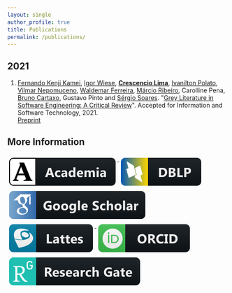 ```yaml
---
layout: single
author_profile: true
title: Publications
permalink: /publications/
---
```


<!--
---
layout: archive
title: "Publications"
permalink: /publications/
author_profile: true
---

{% if author.googlescholar %}
  You can also find my articles on <u><a href="{{author.googlescholar}}">my Google Scholar profile</a>.</u>
{% endif %}

{% include base_path %}

{% for post in site.publications reversed %}
  {% include archive-single.html %}
{% endfor %}
-->


## 2021

1. [Fernando Kenji Kamei](http://www.researchgate.net/profile/Fernando_Kamei), [Igor Wiese](http://igorwiese.com/), [**Crescencio Lima**](https://scholar.google.com/citations?user=0DzUe-YAAAAJ&hl=en), [Ivanilton Polato](https://scholar.google.com/citations?user=fQTkB9cAAAAJ), [Vilmar Nepomuceno](https://www.linkedin.com/in/vilmarnepomuceno), [Waldemar Ferreira](https://scholar.google.com.br/citations?user=I2qS5E8AAAAJ&hl=pt-BR), [Márcio Ribeiro](https://sites.google.com/a/ic.ufal.br/marcio/), Carolline Pena, [Bruno Cartaxo](http://brunocartaxo.com/), Gustavo Pinto and [Sérgio Soares](http://www.cin.ufpe.br/~scbs/). "[Grey Literature in Software Engineering: A Critical Review](https://arxiv.org/abs/2104.13435)". Accepted for Information and Software Technology, 2021.<br/>
[<i class="fa fa-fw fa-file-pdf" aria-hidden="true"></i>Preprint](https://arxiv.org/abs/2104.13435)<br/>

## More Information

<a href="https://ifba.academia.edu/CrescencioRodriguesLimaNeto">
  <img src="https://github.com/crescenciolima/crescenciolima/raw/main/svg/academic/academia.svg" alt="academia" style="vertical-align:top; margin:6px 4px">
</a>
<a href="http://dblp.uni-trier.de/pers/hd/n/Neto:Crescencio_Rodrigues_Lima">
  <img src="https://github.com/crescenciolima/crescenciolima/raw/main/svg/academic/DBLP.svg" alt="dblp" style="vertical-align:top; margin:6px 4px">
</a>
<a href="https://scholar.google.com.br/citations?user=0DzUe-YAAAAJ&hl=en">
  <img src="https://github.com/crescenciolima/crescenciolima/raw/main/svg/academic/Google_Scholar.svg" alt="Google Scholar" style="vertical-align:top; margin:6px 4px">
</a>
<a href="http://lattes.cnpq.br/9104143705992817">
  <img src="https://github.com/crescenciolima/crescenciolima/raw/main/svg/academic/lattes.svg" alt="lattes" style="vertical-align:top; margin:6px 4px">
</a>
<a href="https://orcid.org/0000-0002-0286-2056">
  <img src="https://github.com/crescenciolima/crescenciolima/raw/main/svg/academic/ORCID.svg" alt="orcid" style="vertical-align:top; margin:6px 4px">
</a>
<a href="https://www.researchgate.net/profile/Crescencio_Lima">
  <img src="https://github.com/crescenciolima/crescenciolima/raw/main/svg/academic/Research_Gate.svg" alt="Research Gate" style="vertical-align:top; margin:6px 4px">
</a>
